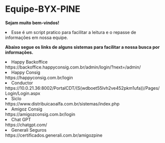 # Equipe-BYX-PINE

**Sejam muito bem-vindos!**

<li>Esse é um script pratico para facilitar a leitura e o repasse de informações em nossa equipe.</li>

**Abaixo segue os links de alguns sistemas para facilitar a nossa busca por informações.**

<li>Happy Backoffice</li>
https://backoffice.happyconsig.com.br/admin/login/?next=/admin/

<li>Happy Consig</li>
https://happyconsig.com.br/login

<li>Conductor</li>
https://10.0.21.36:8002/PortalCDT/(S(wdboet55lvh2ve452pkm1ufa))/Pages/Login/Login.aspx

<li>Siclo</li>
https://www.distribuicaoalfa.com.br/sistemas/index.php

<li>Amigoz Consig</li>
https://amigozconsig.com.br/login

<li>Chat GPT</li>
https://chatgpt.com/

<li>Generali Seguros</li>
https://certificados.generali.com.br/amigozpine
